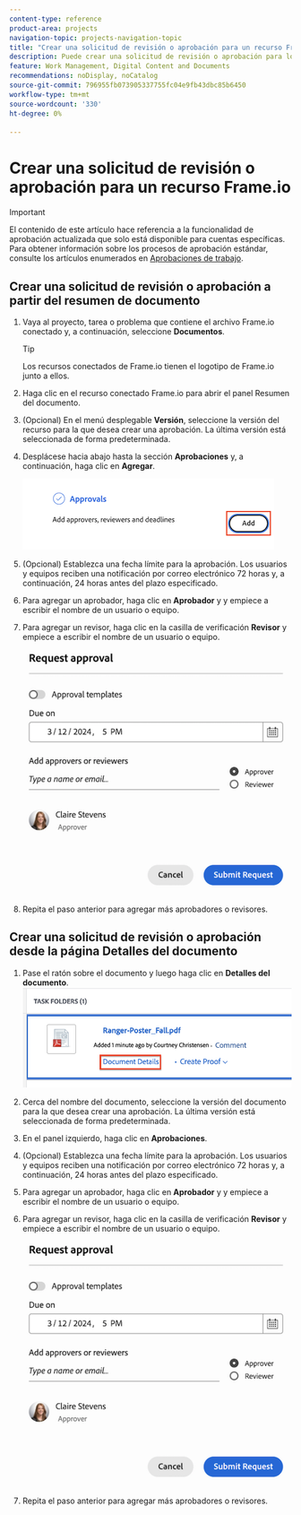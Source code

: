 ```yaml
---
content-type: reference
product-area: projects
navigation-topic: projects-navigation-topic
title: "Crear una solicitud de revisión o aprobación para un recurso Frame.io"
description: Puede crear una solicitud de revisión o aprobación para los recursos conectados de Frame.io.
feature: Work Management, Digital Content and Documents
recommendations: noDisplay, noCatalog
source-git-commit: 796955fb073905337755fc04e9fb43dbc85b6450
workflow-type: tm+mt
source-wordcount: '330'
ht-degree: 0%

---
```



# Crear una solicitud de revisión o aprobación para un recurso Frame.io

>[!IMPORTANT]
>
>El contenido de este artículo hace referencia a la funcionalidad de aprobación actualizada que solo está disponible para cuentas específicas. Para obtener información sobre los procesos de aprobación estándar, consulte los artículos enumerados en [Aprobaciones de trabajo](/help/quicksilver/review-and-approve-work/manage-approvals/manage-approvals.md).

<!--
## Access requirements

You must have the following access to perform the steps in this article:

<table style="table-layout:auto"> 
 <col> 
 <col> 
 <tbody> 
  <tr> 
   <td role="rowheader">Adobe Workfront plan*</td> 
   <td> <p>Any</p> </td> 
  </tr> 
  <tr> 
   <td role="rowheader">Adobe Workfront license*</td>  
   <td> <p>Review or higher</p> </td> 
  </tr> 
  <tr> 
   <td role="rowheader">Access level configurations*</td> 
   <td> <p>View or higher access to Projects, Tasks, Issues, Templates, Portfolios, Programs, Reports, Dashboards, and Calendars, Documents</p> <p>Note: If you still don't have access, ask your Workfront administrator if they set additional restrictions in your access level. For information on how a Workfront administrator can modify your access level, see <a href="/help/quicksilver/administration-and-setup/add-users/configure-and-grant-access/create-modify-access-levels.md" class="MCXref xref">Create or modify custom access levels</a>.</p> </td> 
  </tr>
  <tr> 
   <td role="rowheader">Object permissions</td> 
   <td> <p>Manage access to the object associated with the request access or approval </p> <p>For information on requesting additional access, see <a href="/help/quicksilver/workfront-basics/grant-and-request-access-to-objects/request-access.md" class="MCXref xref">Request access to objects </a>.</p> </td> 
  </tr> 
 </tbody> 
</table>

&#42;To find out what plan, license type, or access you have, contact your Workfront administrator.
-->

## Crear una solicitud de revisión o aprobación a partir del resumen de documento

1. Vaya al proyecto, tarea o problema que contiene el archivo Frame.io conectado y, a continuación, seleccione **Documentos**.

   >[!TIP]
   >
   >Los recursos conectados de Frame.io tienen el logotipo de Frame.io junto a ellos.

1. Haga clic en el recurso conectado Frame.io para abrir el panel Resumen del documento.

1. (Opcional) En el menú desplegable **Versión**, seleccione la versión del recurso para la que desea crear una aprobación. La última versión está seleccionada de forma predeterminada.

1. Desplácese hacia abajo hasta la sección **Aprobaciones** y, a continuación, haga clic en **Agregar**.

   ![](assets/doc-summary-add-approvers.png)

1. (Opcional) Establezca una fecha límite para la aprobación. Los usuarios y equipos reciben una notificación por correo electrónico 72 horas y, a continuación, 24 horas antes del plazo especificado.

1. Para agregar un aprobador, haga clic en **Aprobador** y y empiece a escribir el nombre de un usuario o equipo.

1. Para agregar un revisor, haga clic en la casilla de verificación **Revisor** y empiece a escribir el nombre de un usuario o equipo.

   ![](assets/add-approver-and-deadline.png)

1. Repita el paso anterior para agregar más aprobadores o revisores.

## Crear una solicitud de revisión o aprobación desde la página Detalles del documento

1. Pase el ratón sobre el documento y luego haga clic en **Detalles del documento**.
   ![](assets/doc-details.png)

1. Cerca del nombre del documento, seleccione la versión del documento para la que desea crear una aprobación. La última versión está seleccionada de forma predeterminada.

1. En el panel izquierdo, haga clic en **Aprobaciones**.

1. (Opcional) Establezca una fecha límite para la aprobación. Los usuarios y equipos reciben una notificación por correo electrónico 72 horas y, a continuación, 24 horas antes del plazo especificado.

1. Para agregar un aprobador, haga clic en **Aprobador** y y empiece a escribir el nombre de un usuario o equipo.

1. Para agregar un revisor, haga clic en la casilla de verificación **Revisor** y empiece a escribir el nombre de un usuario o equipo.

   ![](assets/add-approver-and-deadline.png)

1. Repita el paso anterior para agregar más aprobadores o revisores.



<!--
## Resubmit an approval on a new version

Document approval decisions are not automatically reset when you upload a new version. For example, if your document is approved with changes, the decision will show "changes" as the decision, even if you upload a new version with the specified changes. You can clear the decision on a new version if you manually resubmit the approval.

1. Go to the project, task, or issue that contains the document, then select **Documents**.
1. Find the document you need.

1. Scroll down to the **Approvals** section in the Summary, click the More icon, then click Resubmit.

   ![](assets/nwe-resubmit-approval-350x149.png)
-->
